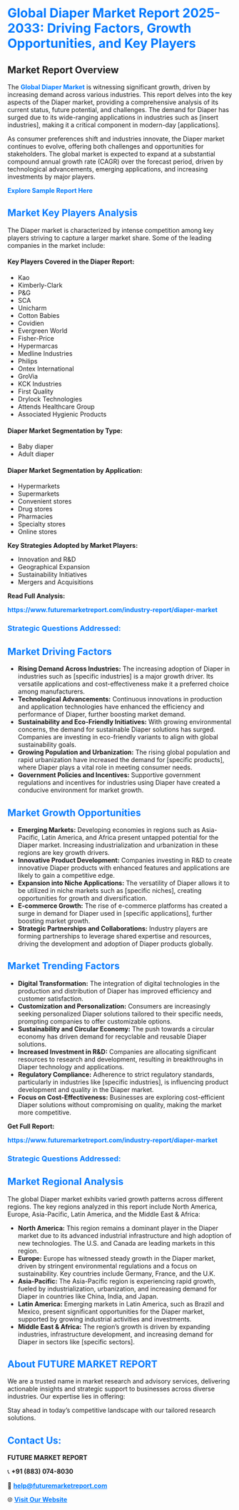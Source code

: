 <h1 style="color: #007BFF;">Global Diaper Market Report 2025-2033: Driving Factors, Growth Opportunities, and Key Players</h1>

<section id="overview">
<h2>Market Report Overview</h2>
<p>The <a href="https://www.futuremarketreport.com/industry-report/diaper-market" style="color: #007BFF; text-decoration: none;"><strong>Global Diaper Market</strong></a> is witnessing significant growth, driven by increasing demand across various industries. This report delves into the key aspects of the Diaper market, providing a comprehensive analysis of its current status, future potential, and challenges. The demand for Diaper has surged due to its wide-ranging applications in industries such as [insert industries], making it a critical component in modern-day [applications].</p>
<p>As consumer preferences shift and industries innovate, the Diaper market continues to evolve, offering both challenges and opportunities for stakeholders. The global market is expected to expand at a substantial compound annual growth rate (CAGR) over the forecast period, driven by technological advancements, emerging applications, and increasing investments by major players.</p>
</section>

<section id="overview">
<p><a href="https://www.futuremarketreport.com/request-sample/reportId=56721" style="color: #007BFF; text-decoration: none;"><strong>Explore Sample Report Here</strong></a></p>
</section>

<section id="key-players">
<h2 style="color: #007BFF;">Market Key Players Analysis</h2>
<p>The Diaper market is characterized by intense competition among key players striving to capture a larger market share. Some of the leading companies in the market include:</p>
<h4>Key Players Covered in the Diaper Report:</h4>
<ul><li>Kao</li><li>Kimberly-Clark</li><li>P&amp;G</li><li>SCA</li><li>Unicharm</li><li>Cotton Babies</li><li>Covidien</li><li>Evergreen World</li><li>Fisher-Price</li><li>Hypermarcas</li><li>Medline Industries</li><li>Philips</li><li>Ontex International</li><li>GroVia</li><li>KCK Industries</li><li>First Quality</li><li>Drylock Technologies</li><li>Attends Healthcare Group</li><li>Associated Hygienic Products</li></ul>
<h4>Diaper Market Segmentation by Type:</h4>
<ul><li>Baby diaper</li><li>Adult diaper</li></ul>

<h4>Diaper Market Segmentation by Application:</h4>
<ul><li>Hypermarkets</li><li>Supermarkets</li><li>Convenient stores</li><li>Drug stores</li><li>Pharmacies</li><li>Specialty stores</li><li>Online stores</li></ul>
<p><strong>Key Strategies Adopted by Market Players:</strong></p>
<ul>
<li>Innovation and R&D</li>
<li>Geographical Expansion</li>
<li>Sustainability Initiatives</li>
<li>Mergers and Acquisitions</li>
</ul>
</section>

<section>
<p><strong>Read Full Analysis: </strong></p><a href="https://www.futuremarketreport.com/industry-report/diaper-market" style="color: #007BFF; text-decoration: none;"><strong>https://www.futuremarketreport.com/industry-report/diaper-market</strong></a>
<h3 style="color: #007BFF;">Strategic Questions Addressed:</h3>
</section>

<section id="driving-factors">
<h2 style="color: #007BFF;">Market Driving Factors</h2>
<ul>
<li><strong>Rising Demand Across Industries:</strong> The increasing adoption of Diaper in industries such as [specific industries] is a major growth driver. Its versatile applications and cost-effectiveness make it a preferred choice among manufacturers.</li>
<li><strong>Technological Advancements:</strong> Continuous innovations in production and application technologies have enhanced the efficiency and performance of Diaper, further boosting market demand.</li>
<li><strong>Sustainability and Eco-Friendly Initiatives:</strong> With growing environmental concerns, the demand for sustainable Diaper solutions has surged. Companies are investing in eco-friendly variants to align with global sustainability goals.</li>
<li><strong>Growing Population and Urbanization:</strong> The rising global population and rapid urbanization have increased the demand for [specific products], where Diaper plays a vital role in meeting consumer needs.</li>
<li><strong>Government Policies and Incentives:</strong> Supportive government regulations and incentives for industries using Diaper have created a conducive environment for market growth.</li>
</ul>
</section>

<section id="growth-opportunities">
<h2 style="color: #007BFF;">Market Growth Opportunities</h2>
<ul>
<li><strong>Emerging Markets:</strong> Developing economies in regions such as Asia-Pacific, Latin America, and Africa present untapped potential for the Diaper market. Increasing industrialization and urbanization in these regions are key growth drivers.</li>
<li><strong>Innovative Product Development:</strong> Companies investing in R&D to create innovative Diaper products with enhanced features and applications are likely to gain a competitive edge.</li>
<li><strong>Expansion into Niche Applications:</strong> The versatility of Diaper allows it to be utilized in niche markets such as [specific niches], creating opportunities for growth and diversification.</li>
<li><strong>E-commerce Growth:</strong> The rise of e-commerce platforms has created a surge in demand for Diaper used in [specific applications], further boosting market growth.</li>
<li><strong>Strategic Partnerships and Collaborations:</strong> Industry players are forming partnerships to leverage shared expertise and resources, driving the development and adoption of Diaper products globally.</li>
</ul>
</section>

<section id="trending-factors">
<h2 style="color: #007BFF;">Market Trending Factors</h2>
<ul>
<li><strong>Digital Transformation:</strong> The integration of digital technologies in the production and distribution of Diaper has improved efficiency and customer satisfaction.</li>
<li><strong>Customization and Personalization:</strong> Consumers are increasingly seeking personalized Diaper solutions tailored to their specific needs, prompting companies to offer customizable options.</li>
<li><strong>Sustainability and Circular Economy:</strong> The push towards a circular economy has driven demand for recyclable and reusable Diaper solutions.</li>
<li><strong>Increased Investment in R&D:</strong> Companies are allocating significant resources to research and development, resulting in breakthroughs in Diaper technology and applications.</li>
<li><strong>Regulatory Compliance:</strong> Adherence to strict regulatory standards, particularly in industries like [specific industries], is influencing product development and quality in the Diaper market.</li>
<li><strong>Focus on Cost-Effectiveness:</strong> Businesses are exploring cost-efficient Diaper solutions without compromising on quality, making the market more competitive.</li>
</ul>
</section>

<section>
<p><strong>Get Full Report: </strong></p><a href="https://www.futuremarketreport.com/industry-report/diaper-market" style="color: #007BFF; text-decoration: none;"><strong>https://www.futuremarketreport.com/industry-report/diaper-market</strong></a>
<h3 style="color: #007BFF;">Strategic Questions Addressed:</h3>
</section>


<section id="regional-analysis">
<h2 style="color: #007BFF;">Market Regional Analysis</h2>
<p>The global Diaper market exhibits varied growth patterns across different regions. The key regions analyzed in this report include North America, Europe, Asia-Pacific, Latin America, and the Middle East & Africa:</p>
<ul>
<li><strong>North America:</strong> This region remains a dominant player in the Diaper market due to its advanced industrial infrastructure and high adoption of new technologies. The U.S. and Canada are leading markets in this region.</li>
<li><strong>Europe:</strong> Europe has witnessed steady growth in the Diaper market, driven by stringent environmental regulations and a focus on sustainability. Key countries include Germany, France, and the U.K.</li>
<li><strong>Asia-Pacific:</strong> The Asia-Pacific region is experiencing rapid growth, fueled by industrialization, urbanization, and increasing demand for Diaper in countries like China, India, and Japan.</li>
<li><strong>Latin America:</strong> Emerging markets in Latin America, such as Brazil and Mexico, present significant opportunities for the Diaper market, supported by growing industrial activities and investments.</li>
<li><strong>Middle East & Africa:</strong> The region’s growth is driven by expanding industries, infrastructure development, and increasing demand for Diaper in sectors like [specific sectors].</li>
</ul>
</section>

<footer>
<h2 style="color: #007BFF;">About FUTURE MARKET REPORT</h2>
<p>We are a trusted name in market research and advisory services, delivering actionable insights and strategic support to businesses across diverse industries. Our expertise lies in offering:</p>

<p>Stay ahead in today’s competitive landscape with our tailored research solutions.</p>

<h2 style="color: #007BFF;">Contact Us:</h2>
<p><strong>FUTURE MARKET REPORT</strong></p>
<p>📞 <strong>+91 (883) 074-8030</strong></p>
<p>📧 <strong><a href="mailto:help@futuremarketreport.com" style="color: #007BFF;">help@futuremarketreport.com</a></strong></p>
<p>🌐 <strong><a href="https://www.futuremarketreport.com/" style="color: #007BFF;">Visit Our Website</a></strong></p>
</footer>